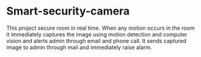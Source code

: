 # Smart-security-camera
This project secure room in real time.
When any motion occurs in the room it immediately captures the image using motion detection and computer vision and alerts admin through email and phone call.
It sends captured image to admin through mail and immediately raise alarm.
